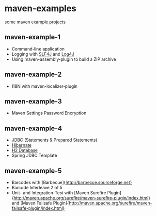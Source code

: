 maven-examples
==============

some maven example projects


maven-example-1
---------------
* Command-line application
* Logging with [SLF4J](http://www.slf4j.org) and [Log4J](http://logging.apache.org/log4j)
* Using maven-assembly-plugin to build a ZIP archive

maven-example-2
---------------
* I18N with maven-localizer-plugin

maven-example-3
---------------
* Maven Settings Password Encryption

maven-example-4
---------------
* JDBC (Statements & Prepared Statements)
* [Hibernate](http://hibernate.org)
* [H2 Database](http://www.h2database.com/html/main.html)
* Spring JDBC Template

maven-example-5
---------------
* Barcodes with [Barbecue]{http://barbecue.sourceforge.net}
* Barcode Interleave 2 of 5
* Unit- and Integration-Test with [Maven Surefire Plugin]{http://maven.apache.org/surefire/maven-surefire-plugin/index.html} and [Maven Failsafe Plugin]{http://maven.apache.org/surefire/maven-failsafe-plugin/index.html}